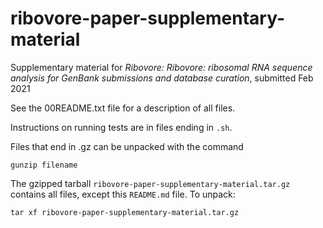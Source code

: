 # ribovore-paper-supplementary-material
Supplementary material for *Ribovore: Ribovore: ribosomal RNA sequence analysis for GenBank submissions and database curation*, submitted Feb 2021

See the 00README.txt file for a description of all files. 

Instructions on running tests are in files ending in `.sh`.

Files that end in .gz can be unpacked with the command 
```
gunzip filename
```

The gzipped tarball `ribovore-paper-supplementary-material.tar.gz` contains all files, except this `README.md` file.
To unpack:

```
tar xf ribovore-paper-supplementary-material.tar.gz
```
